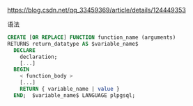 https://blog.csdn.net/qq_33459369/article/details/124449353

语法

```sql
CREATE [OR REPLACE] FUNCTION function_name (arguments)
RETURNS return_datatype AS $variable_name$  
  DECLARE  
    declaration;  
    [...]  
  BEGIN  
    < function_body >  
    [...]  
    RETURN { variable_name | value }  
  END;  $variable_name$ LANGUAGE plpgsql;

```

